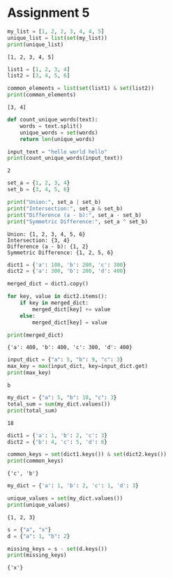 # Assignment 5

```python
my_list = [1, 2, 2, 3, 4, 4, 5]
unique_list = list(set(my_list))
print(unique_list)


```

    [1, 2, 3, 4, 5]
    


```python
list1 = [1, 2, 3, 4]
list2 = [3, 4, 5, 6]

common_elements = list(set(list1) & set(list2))
print(common_elements)


```

    [3, 4]
    


```python
def count_unique_words(text):
    words = text.split()
    unique_words = set(words)
    return len(unique_words)

input_text = "hello world hello"
print(count_unique_words(input_text))


```

    2
    


```python
set_a = {1, 2, 3, 4}
set_b = {3, 4, 5, 6}

print("Union:", set_a | set_b)         
print("Intersection:", set_a & set_b) 
print("Difference (a - b):", set_a - set_b) 
print("Symmetric Difference:", set_a ^ set_b) 

```

    Union: {1, 2, 3, 4, 5, 6}
    Intersection: {3, 4}
    Difference (a - b): {1, 2}
    Symmetric Difference: {1, 2, 5, 6}
    


```python
dict1 = {'a': 100, 'b': 200, 'c': 300}
dict2 = {'a': 300, 'b': 200, 'd': 400}

merged_dict = dict1.copy()

for key, value in dict2.items():
    if key in merged_dict:
        merged_dict[key] += value
    else:
        merged_dict[key] = value

print(merged_dict)


```

    {'a': 400, 'b': 400, 'c': 300, 'd': 400}
    


```python
input_dict = {"a": 5, "b": 9, "c": 3}
max_key = max(input_dict, key=input_dict.get)
print(max_key)


```

    b
    


```python
my_dict = {"a": 5, "b": 10, "c": 3}
total_sum = sum(my_dict.values())
print(total_sum)


```

    18
    


```python
dict1 = {'a': 1, 'b': 2, 'c': 3}
dict2 = {'b': 4, 'c': 5, 'd': 6}

common_keys = set(dict1.keys()) & set(dict2.keys())
print(common_keys)


```

    {'c', 'b'}
    


```python
my_dict = {'a': 1, 'b': 2, 'c': 1, 'd': 3}

unique_values = set(my_dict.values())
print(unique_values)


```

    {1, 2, 3}
    


```python
s = {"a", "x"}
d = {"a": 1, "b": 2}

missing_keys = s - set(d.keys())
print(missing_keys)


```

    {'x'}
    


```python

```

